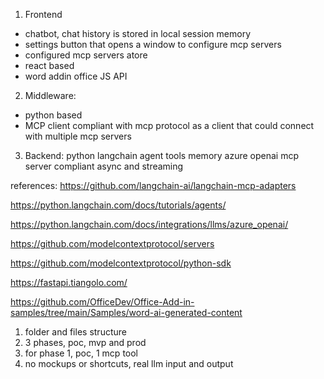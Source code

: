1. Frontend
- chatbot, chat history is stored in local session memory
- settings button that opens a window to configure mcp servers
- configured mcp servers atore 
- react based
- word addin office JS API


2. Middleware: 

- python based
- MCP client compliant with mcp protocol as a client that could connect with multiple mcp servers



3. Backend:
python
langchain agent
tools
memory
azure openai
mcp server compliant
async and streaming



references:
https://github.com/langchain-ai/langchain-mcp-adapters

https://python.langchain.com/docs/tutorials/agents/

https://python.langchain.com/docs/integrations/llms/azure_openai/

https://github.com/modelcontextprotocol/servers

https://github.com/modelcontextprotocol/python-sdk

https://fastapi.tiangolo.com/

https://github.com/OfficeDev/Office-Add-in-samples/tree/main/Samples/word-ai-generated-content


1. folder and files structure
2. 3 phases, poc, mvp and prod
3. for phase 1, poc, 1 mcp tool
4. no mockups or shortcuts, real llm input and output
